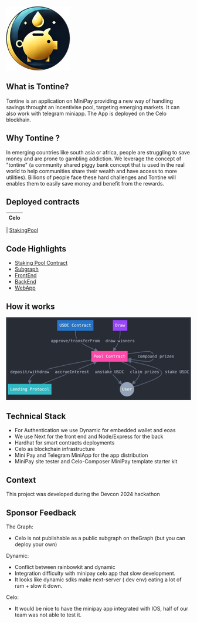 ![logo](./doc/tontine-logo.jpg)

## What is Tontine?

Tontine is an application on MiniPay providing a new way of handling savings throught an incentivise pool, targeting emerging markets. It can also work with telegram miniapp. The App is deployed on the Celo blockhain.

## Why Tontine ?

In emerging countries like south asia or africa, people are struggling to save money and are prone to gambling addiction. We leverage the concept of "tontine" (a community shared piggy bank concept that is used in the real world to help communities share their wealth and have access to more utilities).
Billions of people face these hard challenges and Tontine will enables them to easily save money and benefit from the rewards.

## Deployed contracts

| Celo |
| :--: |

| [StakingPool](https://celoscan.io/address/0xAa65A85a674A54bBa3f3a11901b25b1c9150939E)

## Code Highlights

- [Staking Pool Contract](https://github.com/thibaultmthh/minilend/tree/main/hardhat)
- [Subgraph](https://github.com/thibaultmthh/minilend/tree/main/subgraph)
- [FrontEnd](https://github.com/thibaultmthh/minilend/tree/main/frontend)
- [BackEnd](https://github.com/thibaultmthh/minilend/tree/main/backend)
- [WebApp](https://tontine.money/)


## How it works

![logo](./doc/archi-schema.jpg)

## Technical Stack 

- For Authentication we use Dynamic for embedded wallet and eoas
- We use Next for the front end and Node/Express for the back
- Hardhat for smart contracts deployments
- Celo as blockchain infrastructure
- Mini Pay and Telegram MiniApp for the app distribution
- MiniPay site tester and Celo-Composer MiniPay template starter kit


## Context

This project was developed during the Devcon 2024 hackathon


## Sponsor Feedback

The Graph:
- Celo is not publishable as a public subgraph on theGraph (but you can deploy your own)

Dynamic:
- Conflict between rainbowkit and dynamic 
- Integration difficulty with minipay celo app that slow development.
- It looks like dynamic sdks make next-server ( dev env) eating a lot of ram + slow it down.

Celo:
- It would be nice to have the minipay app integrated with IOS, half of our team was not able to test it.



